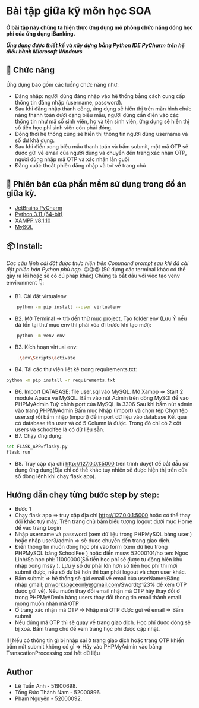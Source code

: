 # Bài tập giữa kỹ môn học SOA
**Ở bài tập này chúng ta hiện thực ứng dụng mô phỏng chức năng đóng học phí của ứng dụng iBanking.**

***Ứng dụng được thiết kế và xây dựng bằng Python IDE PyCharm trên hệ điều hành Microsoft Windows***

## 🚀 Chức năng
Ứng dụng bao gồm các luồng chức năng như:
- Đăng nhập: người dùng đăng nhập vào hệ thống bằng cách cung cấp thông tin đăng nhập (username, password).
- Sau khi đăng nhập thành công, ứng dụng sẽ hiển thị trên màn hình chức năng thanh toán dưới dạng biểu mẫu, người dùng cần điền vào các thông tin như mã số sinh viên, họ và tên sinh viên, ứng dụng sẽ hiển thị số tiền học phí sinh viên còn phải đóng.
- Đồng thời hệ thống cũng sẽ hiển thị thông tin người dùng username và số dư khả dụng.
- Sau khi điền xong biểu mẫu thanh toán và bấm submit, một mã OTP sẽ được gửi về email của người dùng và chuyển đến trang xác nhận OTP, người dùng nhập mã OTP và xác nhận lần cuối
- Đăng xuất: thoát phiên đăng nhập và trở về trang chủ

## 💾 Phiên bản của phần mềm sử dụng trong đồ án giữa kỳ.
- [JetBrains PyCharm](https://www.jetbrains.com/pycharm/download/#section=windows)
- [Python 3.11 (64-bit)](https://www.python.org/downloads/) 
- [XAMPP v8.1.10](https://www.apachefriends.org/download.html)
- [MySQL](https://www.mysql.com/)

## 📦 Install:   

*Các câu lệnh cài đặt được thực hiện trên Command prompt sau khi đã cài đặt phiên bản Python phù hợp.* 😉😉😉
(Sử dựng các terminal khác có thể gây ra lỗi hoặc sẽ có cú pháp khác)
Chúng ta bắt đầu với việc tạo venv environment 👇:
- B1. Cài đặt virtualenv
```sh
    python -m pip install --user virtualenv
```
- B2. Mở Terminal -> trỏ đến thử mục project, Tạo folder env (Lưu Ý nếu đã tồn tại thư mục env thì phải xóa đi trước khi tạo mới): 
```sh
    python -m venv env
```
- B3. Kích hoạn virtual env:
```sh
    .\env\Scripts\activate
```
- B4. Tải các thư viện liệt kê trong requirements.txt: 
```sh
python -m pip install -r requirements.txt
```
- B6. Import DATABASE: file user.sql vào MySQL.
Mở Xampp => Start 2 module Apace và MySQL. Bấm vào nút Admin trên dòng MySQl để vào PHPMyAdmin
 Tuỳ chỉnh port của MySQL là 3306
Sau khi bấm nút admin vào trang PHPMyAdmin
Bấm mục Nhập (Import) và chọn tệp Chọn tệp user.sql rồi bấm nhập (import) để import dữ liệu vào database
Kết quả có database tên user và có 5 Column là được. Trong đó chỉ có 2 cột users và schoolfee là có dữ liệu sẵn.
- B7. Chạy ứng dụng:
```sh
set FLASK_APP=flasky.py
flask run
```
- B8. Truy cập địa chỉ http://127.0.0.1:5000 trên trình duyệt để bắt đầu sử dụng ứng dụng(Địa chỉ có thể khác tuy nhiên sẽ được hiện thị trên cửa số dòng lệnh khi chạy flask app).

## Hướng dẫn chạy từng bước step by step:
- Bước 1
- Chạy flask app => truy cập địa chỉ http://127.0.0.1:5000 hoặc có thể thay đổi khác tuỳ máy.
Trên trang chủ bấm biểu tượng logout dưới mục Home để vào trang Login
- Nhập username và password (xem dữ liệu trong PHPMySQL bảng user.) hoặc nhập user3/admin => sẽ được chuyển đến trang giao dịch.
- Điền thông tin muốn đóng học phí vào form (xem dữ liệu trong PHPMySQL bảng SchoolFee ) hoặc điền mssv: 52000101/ho ten: Ngoc Linh/So hoc phi: 11000000(Số tiền học phí sẽ được tự động hiện khu nhập xong mssv ). Lưu ý số dư phải lớn hơn số tiền học phí thì mới submit được, nếu số dư bé hơn thì bạn phải logout và chọn user khác.
- Bấm submit => hệ thống sẽ gửi email về email của userName:(Đăng nhập gmail: pnworkspaceonly@gmail.com/Sword@123% để xem OTP được gửi về). Nếu muốn thay đổi email nhận mã OTP hãy thay đổi ở trong PHPMyADmin bảng users thay đổi thong tin email thành email mong muốn nhận mã OTP
- Ở trang xác nhận mã OTP => Nhập mã OTP được gửi về email => Bấm submit
- Nếu đúng mã OTP thì sẽ quay về trang giao dịch. Học phí được đóng sẽ bị xoá. Bấm trang chủ để xem trang học phí được cập nhật. 

!!! Nếu có thông tin gì bị nhập sai ở trang giao dịch hoặc trang OTP khiến bấm nút submit không có gì
=> Hãy vào PHPMyAdmin vào bảng TranscationProcessing xoá hết dữ liệu
## Author
- Lê Tuấn Anh - 51900698.
- Tống Đức Thành Nam - 52000896.
- Phạm Nguyễn - 52000092.